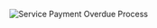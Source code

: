 ![Service Payment Overdue Process](https://help.hexanenetworks.com/assets/service-payment-overdue-process.png)